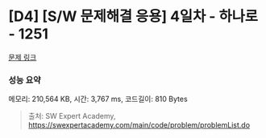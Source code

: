 # [D4] [S/W 문제해결 응용] 4일차 - 하나로 - 1251 

[문제 링크](https://swexpertacademy.com/main/code/problem/problemDetail.do?contestProbId=AV15StKqAQkCFAYD) 

### 성능 요약

메모리: 210,564 KB, 시간: 3,767 ms, 코드길이: 810 Bytes



> 출처: SW Expert Academy, https://swexpertacademy.com/main/code/problem/problemList.do